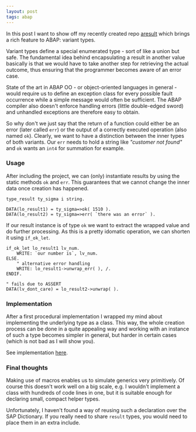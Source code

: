 ```yaml
---
layout: post
tags: abap
---
```


In this post I want to show off my recently created repo [aresult](https://github.com/lausek/aresult.git) which brings a rich feature to ABAP: variant types. 

Variant types define a special enumerated type - sort of like a union but safe. The fundamental idea behind encapsulating a result in another value basically is that we would have to take another step for retrieving the actual outcome, thus ensuring that the programmer becomes aware of an error case. 

State of the art in ABAP OO - or object-oriented languages in general - would require us to define an exception class for every possible fault occurrence while a simple message would often be sufficient. The ABAP compiler also doesn't enforce handling errors (little double-edged sword) and unhandled exceptions are therefore easy to obtain.

So why don't we just say that the return of a function could either be an error (later called `err`) or the output of a correctly executed operation (also named `ok`). Clearly, we want to have a distinction between the inner types of both variants. Our `err` needs to hold a string like *"customer not found"* and `ok` wants an `int4` for summation for example.

### Usage

After including the project, we can (only) instantiate results by using the static methods `ok` and `err`. This guarantees that we cannot change the inner data once creation has happened. 

``` abap
type_result ty_sigma i string.

DATA(lo_result1) = ty_sigma=>ok( 1510 ).
DATA(lo_result2) = ty_sigma=>err( `there was an error` ).
```

If our result instance is of type `ok` we want to extract the wrapped value and do further processing. As this is a pretty idomatic operation, we can shorten it using `if_ok_let`.

``` abap
if_ok_let lo_result1 lv_num.
    WRITE: `our number is`, lv_num.
ELSE.
    " alternative error handling
    WRITE: lo_result1->unwrap_err( ), /.
ENDIF.

" fails due to ASSERT
DATA(lv_dont_care) = lo_result2->unwrap( ).
```

### Implementation

After a first procedural implementation I wrapped my mind about implementing the underlying type as a class. This way, the whole creation process can be done in a quite appealing way and working with an instance of such a type becomes simpler in general, but harder in certain cases (which is not bad as I will show you).

See implementation [here](https://github.com/lausek/aresult/blob/master/src/zaresult.prog.abap).

### Final thoughts

Making use of macros enables us to simulate generics very primitively. Of course this doesn't work well on a big scale, e.g. I wouldn't implement a class with hundreds of code lines in one, but it is suitable enough for declaring small, compact helper types. 

Unfortunately, I haven't found a way of reusing such a declaration over the SAP Dictionary. If you really need to share `result` types, you would need to place them in an extra include.
